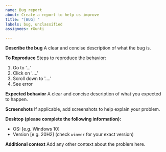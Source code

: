 ```yaml
---
name: Bug report
about: Create a report to help us improve
title: "[BUG] "
labels: bug, unclassified
assignees: rGunti

---
```


**Describe the bug**
A clear and concise description of what the bug is.

**To Reproduce**
Steps to reproduce the behavior:
1. Go to '...'
2. Click on '....'
3. Scroll down to '....'
4. See error

**Expected behavior**
A clear and concise description of what you expected to happen.

**Screenshots**
If applicable, add screenshots to help explain your problem.

**Desktop (please complete the following information):**
 - OS: [e.g. Windows 10]
 - Version [e.g. 20H2] (check `winver` for your exact version)

**Additional context**
Add any other context about the problem here.
